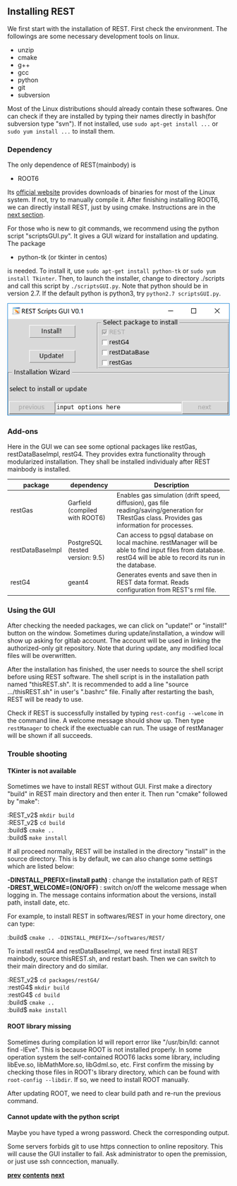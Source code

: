 ## Installing REST

We first start with the installation of REST. First check the environment. The followings are some 
necessary development tools on linux. 

* unzip
* cmake
* g++
* gcc
* python
* git
* subversion

Most of the Linux distributions should already contain these softwares. One can check if they are installed
by typing their names directly in bash(for subversion type "svn"). If not installed, use `sudo apt-get install ...`
or `sudo yum install ...` to install them.

### Dependency

The only dependence of REST(mainbody) is

* ROOT6

Its [official website](https://root.cern.ch/downloading-root) provides downloads of binaries for most of
the Linux system. If not, try to manually compile it. After finishing installing ROOT6, we can directly 
install REST, just by using cmake. Instructions are in the [next section](#trouble-shooting).

For those who is new to git commands, we recommend using the python script "scriptsGUI.py". It gives a 
GUI wizard for installation and updating. The package

* python-tk (or tkinter in centos)

is needed. To install it, use `sudo apt-get install python-tk` or `sudo yum install Tkinter`. Then,
to launch the installer, change to directory ./scripts and call this script by `./scriptsGUI.py`. Note 
that python should be in version 2.7. If the default python is python3, try `python2.7 scriptsGUI.py`.

![alt](Image/installer.png)

### Add-ons

Here in the GUI we can see some optional packages like restGas, restDataBaseImpl, restG4. They provides 
extra functionality through modularized installation. They shall be installed individualy after REST 
mainbody is installed. 

package | dependency | Description
-------------|------------|-----------------
restGas          | Garfield (compiled with ROOT6)    | Enables gas simulation (drift speed, diffusion), gas file reading/saving/generation for TRestGas class. Provides gas information for processes.
restDataBaseImpl | PostgreSQL (tested version: 9.5)  | Can access to pgsql database on local machine. restManager will be able to find input files from database. restG4 will be able to record its run in the database. 
restG4           | geant4                            | Generates events and save then in REST data format. Reads configuration from REST's rml file. 

### Using the GUI

After checking the needed packages, we can click on "update!" or "install!" button on the window.
Sometimes during update/installation, a window will show up asking for gitlab account. The account will
be used in linking the authorized-only git repository. Note that during update, any modified local files 
will be overwritten. 

After the installation has finished, the user needs to source the shell script before using REST 
software. The shell script is in the installation path named "thisREST.sh". It is recommended to add
a line "source .../thisREST.sh" in user's ".bashrc" file. Finally after restarting the bash, REST will
be ready to use.

Check if REST is successfully installed by typing `rest-config --welcome` in the command line. A welcome
message should show up. Then type `restManager` to check if the exectuable can run. The usage of 
restManager will be shown if all succeeds.

### Trouble shooting

#### TKinter is not available

Sometimes we have to install REST without GUI. First make a directory "build" in REST main directory 
and then enter it. Then run "cmake" followed by "make":

:REST_v2$ `mkdir build`  
:REST_v2$ `cd build`  
:build$ `cmake ..`  
:build$ `make install`

If all proceed normally, REST will be installed in the directory "install" in the source directory. 
This is by default, we can also change some settings which are listed below:  

**-DINSTALL_PREFIX=(install path)** : change the installation path of REST  
**-DREST_WELCOME=(ON/OFF)** : switch on/off the welcome message when logging in. The message contains 
information about the versions, install path, install date, etc.

For example, to install REST in softwares/REST in your home directory, one can type:

:build$ `cmake .. -DINSTALL_PREFIX=~/softwares/REST/`

To install restG4 and restDataBaseImpl, we need first install REST mainbody, source thisREST.sh, and 
restart bash. Then we can switch to their main directory and do similar. 

:REST_v2$ `cd packages/restG4/`  
:restG4$ `mkdir build`  
:restG4$ `cd build`  
:build$ `cmake ..`  
:build$ `make install`  

#### ROOT library missing

Sometimes during compilation ld will report error like "/usr/bin/ld: cannot find -lEve". This is because
ROOT is not installed properly. In some operation system the self-contained ROOT6 lacks some library, 
including libEve.so, libMathMore.so, libGdml.so, etc. First confirm the missing by checking those files in 
ROOT's library directory, which can be found with `root-config --libdir`. If so, we need to install ROOT 
manually.

After updating ROOT, we need to clear build path and re-run the previous command.

#### Cannot update with the python script

Maybe you have typed a wrong password. Check the corresponding output.

Some servers forbids git to use https connection to online repository. This will cause the GUI installer
to fail. Ask administrator to open the premission, or just use ssh conncection, manually. 

[**prev**](1-introduction.md)
[**contents**](0-contents.md)
[**next**](3-getting-started.md)